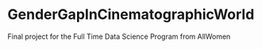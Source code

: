 # GenderGapInCinematographicWorld
Final project for the Full Time Data Science Program from AllWomen
